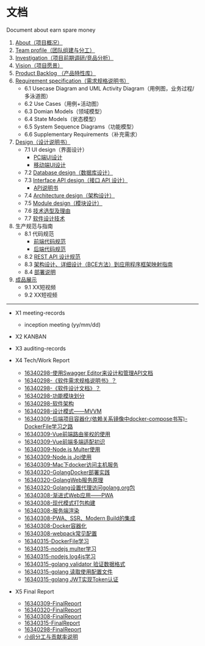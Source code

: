 # 文档
Document about earn spare money

1. [About（项目概况）]()
2. [Team profile（团队组建与分工）](document/TeamProfile.md)
3. [Investigation（项目前期调研/竞品分析）]()
4. [Vision（项目愿景）]()
5. [Product Backlog （产品特性库）]()
6. [Requirement specification（需求规格说明书）](document/SRS.md)
    - 6.1 Usecase Diagram and UML Activity Diagram（用例图，业务过程/多泳道图）
    - 6.2 Use Cases（用例+活动图）
    - 6.3 Domian Models（领域模型）
    - 6.4 State Models（状态模型）
    - 6.5 System Sequence Diagrams（功能模型）
    - 6.6 Supplementary Requirements（补充需求）
7. [Design（设计说明书）](document/SoftwareDesign/SD.md)
    - 7.1 UI design（界面设计）
        - [PC端UI设计](document/SoftwareDesign/UIdesignPC.md)
        - [移动端UI设计](document/SoftwareDesign/UIdesignMobile.md)
    - 7.2 [Database design（数据库设计）](pics/SD/ER.png)
    - 7.3 [Interface API design（接口 API 设计）](document/SoftwareDesign/APIdesign.md)
        - [API说明书]()
    - 7.4 [Architecture design（架构设计）](document/SoftwareDesign/架构设计.md)
    - 7.5 [Module design（模块设计）](pics/SD/ModuleDesign.png)
    - 7.6 [技术选型及理由](document/SoftwareDesign/技术选型及理由.md)
    - 7.7 [软件设计技术](document/SoftwareDesign/软件设计技术.md)
8. 生产规范与指南
    - 8.1 代码规范
        - [前端代码规范](document/SoftwareDesign/前端代码规范.md)
        - [后端代码规范](document/SoftwareDesign/后端代码规范.md)
    - 8.2 [REST API 设计规范](document/SoftwareDesign/APIdesign.md)
    - 8.3 [架构设计、详细设计（BCE方法）到应用程序框架映射指南](document/SoftwareDesign/架构设计、详细设计（BCE方法）到应用程序框架映射指南.md)
    - 8.4 [部署说明](document/部署文档.md)
9. [成品展示]()
    - 9.1 XX短视频
    - 9.2 XX短视频

---
- X1 meeting-records
  
    - inception meeting (yy/mm/dd)
- X2 KANBAN
- X3 auditing-records
- X4 Tech/Work Report
    - [16340298-使用Swagger Editor来设计和管理API文档](https://clearloveh.github.io/2019/06/23/SystemAnalysisandDesign-SwaggerEditor/)
    - [16340298-《软件需求规格说明书》？](https://clearloveh.github.io/2019/06/24/SystemAnalysisandDesign-SRS/)
    - [16340298-《软件设计文档》？](https://clearloveh.github.io/2019/06/25/SystemAnalysisandDesign-SD/)
    - [16340298-功能模块划分](https://clearloveh.github.io/2019/06/26/SystemAnalysisandDesign-ModuleDesign/)
    - [16340298-软件架构](https://clearloveh.github.io/2019/06/27/SystemAnalysisandDesign-ArchitectureDesign/)
    - [16340298-设计模式——MVVM](https://clearloveh.github.io/2019/06/28/SystemAnalysisandDesign-MVVM/)
    - [16340309-后端项目容器化(依赖关系镜像中docker-compose书写)-DockerFile学习之路](https://zhongwq.github.io/SystemAnalysis/%E5%90%8E%E7%AB%AF%E9%A1%B9%E7%9B%AE%E5%AE%B9%E5%99%A8%E5%8C%96(%E4%BE%9D%E8%B5%96%E5%85%B3%E7%B3%BB%E9%95%9C%E5%83%8F%E4%B8%ADdocker-compose%E4%B9%A6%E5%86%99)-DockerFile%E5%AD%A6%E4%B9%A0%E4%B9%8B%E8%B7%AF/)
    - [16340309-Vue前端路由鉴权的使用](https://zhongwq.github.io/SystemAnalysis/Vue%E5%89%8D%E7%AB%AF%E8%B7%AF%E7%94%B1%E9%89%B4%E6%9D%83%E7%9A%84%E4%BD%BF%E7%94%A8/)
    - [16340309-Vue前端多端适配初识](https://zhongwq.github.io/SystemAnalysis/%E5%89%8D%E7%AB%AF%E5%A4%9A%E7%AB%AF%E9%80%82%E9%85%8D%E5%88%9D%E8%AF%86/)
    - [16340309-Node.js Multer使用](https://zhongwq.github.io/SystemAnalysis/Node.js%20Multer%E4%BD%BF%E7%94%A8/)
    - [16340309-Node.js Joi使用](https://zhongwq.github.io/SystemAnalysis/Node.js%20joi%E4%BD%BF%E7%94%A8/)
    - [16340309-Mac下docker访问主机服务](https://zhongwq.github.io/SystemAnalysis/Mac%E4%B8%8Bdocker%E8%AE%BF%E9%97%AE%E4%B8%BB%E6%9C%BA%E6%9C%8D%E5%8A%A1/)
    - [16340320-GolangDocker部署实践]()
    - [16340320-GolangWeb服务原理]()
    - [16340320-Golang设置代理访问golang.org包]()
    - [16340308-渐进式Web应用——PWA](https://limsanity.github.io/Web/渐进式Web应用PWA.html)
    - [16340308-现代模式打包构建](https://limsanity.github.io/Web/%E7%8E%B0%E4%BB%A3%E6%A8%A1%E5%BC%8F%E6%89%93%E5%8C%85.html)
    - [16340308-服务端渲染](https://limsanity.github.io/Web/%E6%9C%8D%E5%8A%A1%E7%AB%AF%E6%B8%B2%E6%9F%93%E5%BC%80%E5%8F%91%E8%AE%B0%E5%BD%95.html)
    - [16340308-PWA、SSR、Modern Build的集成](https:///limsanity.github.io/Web/PWA、服务端渲染、现代模式构建的集成.html)
    - [16340308-Docker容器化](https://limsanity.github.io/Web/Docker%E5%AE%B9%E5%99%A8%E5%8C%96.html)
    - [16340308-webpack常见配置](https://limsanity.github.io/Web/webpack%E5%B8%B8%E8%A7%81%E9%85%8D%E7%BD%AE.html)
    - [16340315-DockerFile学习](http://722king.cn/posts/%E7%B3%BB%E7%BB%9F%E5%88%86%E6%9E%90%E4%B8%8E%E8%AE%BE%E8%AE%A1/2019-06-29-Dockerfile.html#more)
    - [16340315-nodejs multer学习](http://722king.cn/posts/%E7%B3%BB%E7%BB%9F%E5%88%86%E6%9E%90%E4%B8%8E%E8%AE%BE%E8%AE%A1/2019-06-29-multer.html#more)
    - [16340315-nodejs log4js学习](http://722king.cn/posts/%E7%B3%BB%E7%BB%9F%E5%88%86%E6%9E%90%E4%B8%8E%E8%AE%BE%E8%AE%A1/2019-06-29-log4js.html#more)
    - [16340315-golang validator 验证数据格式](http://722king.cn/posts/%E7%B3%BB%E7%BB%9F%E5%88%86%E6%9E%90%E4%B8%8E%E8%AE%BE%E8%AE%A1/2019-06-27-govalidator.html#more)
    - [16340315-golang 读取使用配置文件](http://722king.cn/posts/%E7%B3%BB%E7%BB%9F%E5%88%86%E6%9E%90%E4%B8%8E%E8%AE%BE%E8%AE%A1/2019-06-26-go-viper.html#more)
    - [16340315-golang JWT实现Token认证](http://722king.cn/posts/%E7%B3%BB%E7%BB%9F%E5%88%86%E6%9E%90%E4%B8%8E%E8%AE%BE%E8%AE%A1/2019-06-26-go-echo-jwt.html#more)

- X5 Final Report
    - [16340309-FinalReport](document/FinalReport/16340309-FinalReport.md)
    - [16340320-FinalReport](document/FinalReport/16340320-FinalReport.md)
    - [16340308-FinalReport](document/FinalReport/16340308-FinalReport.md)
    - [16340315-FinalReport](document/FinalReport/16340315-FinalReport.md)
    - [16340298-FinalReport](document/FinalReport/16340298-FinalReport.md)
    - [小组分工与贡献率说明](document/小组分工与贡献率说明.md)

